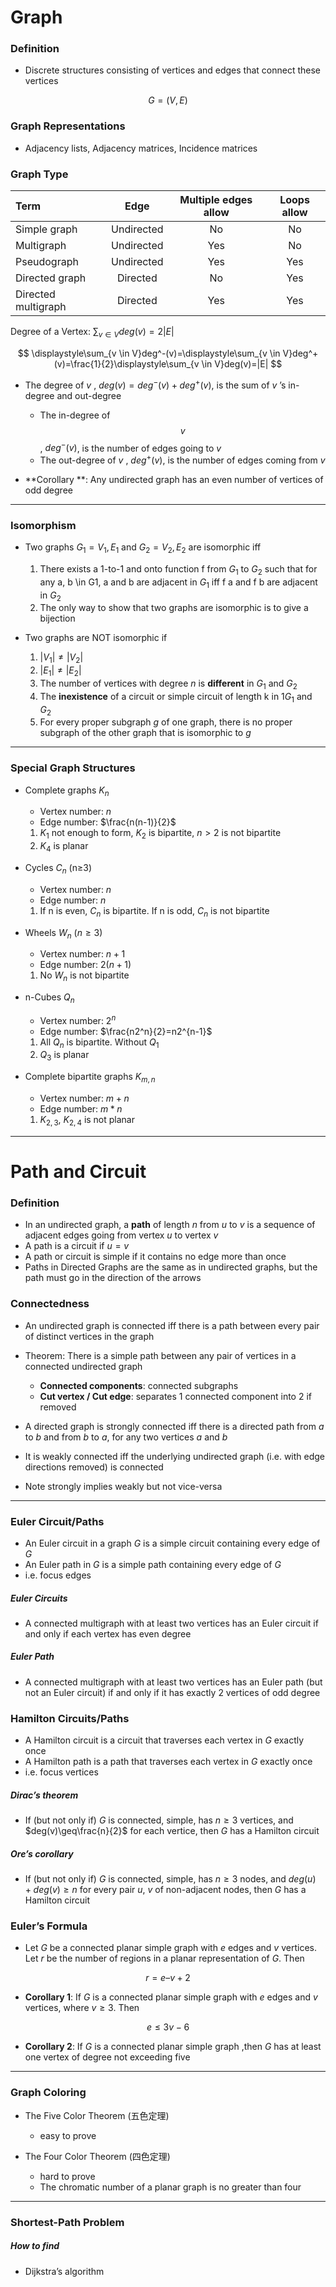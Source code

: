 # Graph

### Definition
* Discrete structures consisting of vertices and edges that connect these vertices

$$
G=(V,E)
$$

### Graph Representations
* Adjacency lists, Adjacency matrices, Incidence matrices

### Graph Type

|Term|Edge|Multiple edges allow|Loops allow|
|:---|:---:|:---:|:---:|
|Simple graph|Undirected|No|No|
|Multigraph|Undirected|Yes|No|
|Pseudograph|Undirected|Yes|Yes|
|Directed graph|Directed|No|Yes|
|Directed multigraph|Directed|Yes|Yes|

Degree of a Vertex: $\displaystyle\sum_{v \in V}deg(v)=2|E|$

$$
\displaystyle\sum_{v \in V}deg^-(v)=\displaystyle\sum_{v \in V}deg^+(v)=\frac{1}{2}\displaystyle\sum_{v \in V}deg(v)=|E|
$$

* The degree of $v$ , $deg(v) = deg^-(v)+deg^+(v)$, is the sum of $v$ ’s in-degree and out-degree
	* The in-degree of $$v$$ , $deg^−(v)$, is the number of edges going to $v$
	* The out-degree of $v$ , $deg^+(v)$, is the number of edges coming from $v$

* **Corollary **: Any undirected graph has an even number of vertices of odd degree

---

### Isomorphism

* Two graphs $G_1 = V_1, E_1$ and $G_2 = V_2, E_2$ are isomorphic iff
    1. There exists a 1-to-1 and onto function f from $G_1$ to $G_2$ such that for any a, b \in G1, a and b are adjacent in $G_1$ iff f a and f b are adjacent in $G_2$
    2. The only way to show that two graphs are isomorphic is to give a bijection

* Two graphs are NOT isomorphic if
    1. $|V_1| \neq |V_2|$
    2. $|E_1| \neq |E_2|$
    3. The number of vertices with degree $n$ is **different** in $G_1$ and $G_2$
    4. The **inexistence** of a circuit or simple circuit of length k in 1$G_1$ and $G_2$
    5. For every proper subgraph $g$ of one graph, there is no proper subgraph of the other graph that is isomorphic to $g$

---

### Special Graph Structures

* Complete graphs $K_n$
	* Vertex number: $n$
	* Edge number: $\frac{n(n-1)}{2}$
	1. $K_1$ not enough to form, $K_2$ is bipartite, $n>2$ is not bipartite
	2. $K_4$ is planar

* Cycles $C_n$ (n$\geq$3)
	* Vertex number: $n$
	* Edge number: $n$
	1. If n is even, $C_n$ is bipartite. If n is odd, $C_n$ is not bipartite

* Wheels $W_n$ ($n\geq 3$)
	* Vertex number: $n+1$
	* Edge number: $2(n+1)$
	1. No $W_n$ is not bipartite

* n-Cubes $Q_n$
	* Vertex number: $2^n$
	* Edge number: $\frac{n2^n}{2}=n2^{n-1}$
	1. All $Q_n$ is bipartite. Without $Q_1$
	2. $Q_3$ is planar

* Complete bipartite graphs $K_{m,n}$
	* Vertex number: $m+n$
	* Edge number: $m*n$
	1. $K_{2,3}$, $K_{2,4}$ is not planar

---

<div style="page-break-after: always; break-after: page;"></div>

# Path and Circuit

### Definition

* In an undirected graph, a **path** of length $n$ from $u$ to $v$ is a sequence of adjacent edges going from vertex $u$ to vertex $v$
* A path is a circuit if $u = v$
* A path or circuit is simple if it contains no edge more than once
* Paths in Directed Graphs are the same as in undirected graphs, but the path must go in the direction of the arrows

### Connectedness

* An undirected graph is connected iff there is a path between every pair of distinct vertices in the graph
* Theorem: There is a simple path between any pair of vertices in a connected undirected graph
    * **Connected components**: connected subgraphs
    * **Cut vertex / Cut edge**: separates 1 connected component into 2 if removed

* A directed graph is strongly connected iff there is a directed path from $a$ to $b$ and from $b$ to $a$, for any two vertices $a$ and $b$
* It is weakly connected iff the underlying undirected graph (i.e. with edge directions removed) is connected
* Note strongly implies weakly but not vice-versa

---

### Euler Circuit/Paths

* An Euler circuit in a graph $G$ is a simple circuit containing every edge of $G$
* An Euler path in $G$ is a simple path containing every edge of $G$
* i.e. focus edges

##### Euler Circuits

* A connected multigraph with at least two vertices has an Euler circuit if and only if each vertex has even degree

##### Euler Path

* A connected multigraph with at least two vertices has an Euler path (but not an Euler circuit) if and only if it has exactly 2 vertices of odd degree

### Hamilton Circuits/Paths

* A Hamilton circuit is a circuit that traverses each vertex in $G$ exactly once
* A Hamilton path is a path that traverses each vertex in $G$ exactly once
* i.e. focus vertices

##### Dirac’s theorem

* If (but not only if) $G$ is connected, simple, has $n\geq 3$ vertices, and $deg(v)\geq\frac{n}{2}$ for each vertice, then $G$ has a Hamilton circuit

##### Ore’s corollary

* If (but not only if) $G$ is connected, simple, has $n\geq 3$ nodes, and $deg(u)+deg(v) \geq n$ for every pair $u$, $v$ of non-adjacent nodes, then $G$ has a Hamilton circuit

### Euler’s Formula

* Let $G$ be a connected planar simple graph with $e$ edges and $v$ vertices. Let $r$ be the number of regions in a planar representation of $G$. Then

$$
r=e–v+2
$$

* **Corollary 1**: If $G$ is a connected planar simple graph with $e$ edges and $v$ vertices, where $v \geq 3$. Then

$$
e\leq 3v-6
$$

* **Corollary 2**: If $G$ is a connected planar simple graph ,then $G$ has at least one vertex of degree not exceeding five

---

### Graph Coloring

* The Five Color Theorem (五色定理)
    * easy to prove

* The Four Color Theorem (四色定理)
  * hard to prove
  * The chromatic number of a planar graph is no greater than four


---

### Shortest-Path Problem

##### How to find
* Dijkstra’s algorithm
